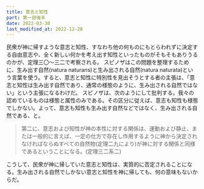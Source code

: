 ```yaml
---
title: 意志と知性
part: 第一部後半
date: 2022-03-30
last_modified_at: 2022-12-28
---
```


民衆が神に帰すような意志と知性、すなわち他の何ものにもとらわれずに決定する自由意志や、全く新しい何かを考え出す知性といったものがそもそもありうるのかが、定理三〇～三二で考察される。
スピノザはこの問題を整理するために、生み出す自然(natura naturans)と生み出される自然(natura naturata)という言葉を使う。すると、意志と知性に特別性を見出そうとする者の主張は、「意志と知性は生み出す自然であり、通常の様態のように、生み出される自然ではない」という主張になるわけだ。
スピノザは、次のようにして批判する。我々の認めているものは様態と属性のみである。その区分に従えば、意志も知性も様態でしかない。よって、意志も知性も生み出す自然などではなく、生み出される自然である、と。

>第二に、意志および知性が神の本性に対する関係は、運動および静止、または一般的に言えば、一定の仕方で存在し作用するように神から決定されなければならぬすべての自然物(定理二九により)が神に対する関係と同様であるということになる。(定理三二系二)

こうして、民衆が神に帰していた意志と知性は、実質的に否定されることになる。生み出される自然でしかない意志と知性を神に帰しても、何の意味もないからだ。
